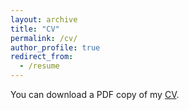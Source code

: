```yaml
---
layout: archive
title: "CV"
permalink: /cv/
author_profile: true
redirect_from:
  - /resume
---
```


You can download a PDF copy of my [CV](https://www.dropbox.com/s/gbdih6h008rc0bx/CV_Bias_Daniel.pdf?dl=0 "CV").
